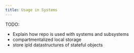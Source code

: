 ```yaml
---
title: Usage in Systems
---
```


TODO:
- Explain how repo is used with systems and subsystems
- compartmentalized local storage
- store ipld datastructures of stateful objects
